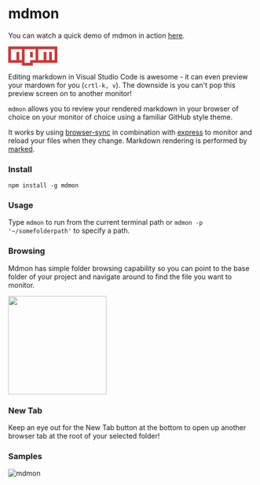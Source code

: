 # mdmon

You can watch a quick demo of mdmon in action [here](https://youtu.be/xrdXQnRcRw4).

<a href="https://www.npmjs.com/package/mdmon">
    <svg width="100" viewBox="0 0 18 7">
	    <path fill="#CB3837" d="M0,0v6h5v1h4v-1h9v-6"></path>
	    <path fill="#FFF" d="M1,1v4h2v-3h1v3h1v-4h1v5h2v-4h1v2h-1v1h2v-4h1v4h2v-3h1v3h1v-3h1v3h1v-4"></path>
    </svg>
</a>

Editing markdown in Visual Studio Code is awesome - it can even preview your mardown for you (`crtl-k, v`). The downside is you can't pop this preview screen on to another monitor!

`mdmon` allows you to review your rendered markdown in your browser of choice on your monitor of choice using a familiar GitHub style theme.  

It works by using [browser-sync](https://www.npmjs.com/package/browser-sync) in combination with [express](https://www.npmjs.com/package/express) to monitor and reload your files when they change. Markdown rendering is performed by [marked](https://www.npmjs.com/package/marked). 

### Install

```
npm install -g mdmon
```

### Usage
Type `mdmon` to run from the current terminal path or `mdmon -p '~/somefolderpath'` to specify a path.  

### Browsing

Mdmon has simple folder browsing capability so you can point to the base folder of your project and navigate around to find the file you want to monitor. 

<img width="200" src="https://user-images.githubusercontent.com/5225782/36624457-aacd2ee8-1963-11e8-8a8e-1841508b1d36.PNG"/>

### New Tab

Keep an eye out for the New Tab button at the bottom to open up another browser tab at the root of your selected folder!

### Samples


![mdmon](https://user-images.githubusercontent.com/5225782/36623877-38635068-195d-11e8-8269-f7a01c564a25.gif)

